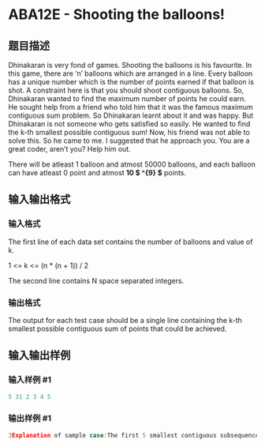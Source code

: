 # ABA12E - Shooting the balloons!

## 题目描述

Dhinakaran is very fond of games. Shooting the balloons is his favourite. In this game, there are ‘n’ balloons which are arranged in a line. Every balloon has a unique number which is the number of points earned if that balloon is shot. A constraint here is that you should shoot contiguous balloons. So, Dhinakaran wanted to find the maximum number of points he could earn. He sought help from a friend who told him that it was the famous maximum contiguous sum problem. So Dhinakaran learnt about it and was happy. But Dhinakaran is not someone who gets satisfied so easily. He wanted to find the k-th smallest possible contiguous sum! Now, his friend was not able to solve this. So he came to me. I suggested that he approach you. You are a great coder, aren’t you? Help him out.

There will be atleast 1 balloon and atmost 50000 balloons, and each balloon can have atleast 0 point and atmost **10 $ ^{9} $** points.

## 输入输出格式

### 输入格式

The first line of each data set contains the number of balloons and value of k.

1 <= k <= (n \* (n + 1)) / 2

The second line contains N space separated integers.

### 输出格式

The output for each test case should be a single line containing the k-th smallest possible contiguous sum of points that could be achieved.

## 输入输出样例

### 输入样例 #1

```cpp
5 31 2 3 4 5
```


### 输出样例 #1

```cpp
3Explanation of sample case:The first 5 smallest contiguous subsequences are 1, 2, 3, 1 + 2, 4
```


